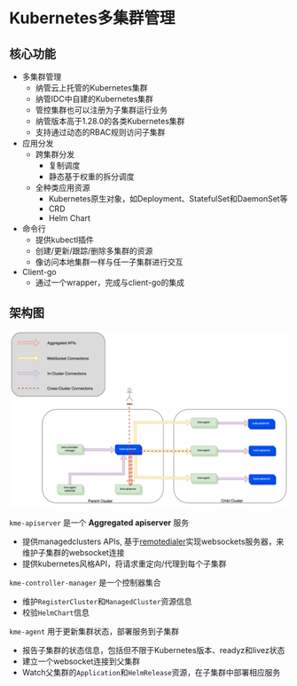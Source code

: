 # Kubernetes多集群管理

## 核心功能

- 多集群管理
    - 纳管云上托管的Kubernetes集群
    - 纳管IDC中自建的Kubernetes集群
    - 管控集群也可以注册为子集群运行业务
    - 纳管版本高于1.28.0的各类Kubernetes集群
    - 支持通过动态的RBAC规则访问子集群
- 应用分发
    - 跨集群分发
        - 复制调度
        - 静态基于权重的拆分调度
    - 全种类应用资源
        - Kubernetes原生对象，如Deployment、StatefulSet和DaemonSet等
        - CRD
        - Helm Chart
- 命令行
    - 提供kubectl插件
    - 创建/更新/跟踪/删除多集群的资源
    - 像访问本地集群一样与任一子集群进行交互
- Client-go
    - 通过一个wrapper，完成与client-go的集成

## 架构图

![架构图](/images/多集群架构.jpg)

`kme-apiserver` 是一个 **Aggregated apiserver** 服务
- 提供managedclusters APIs, 基于[remotedialer](https://github.com/rancher/remotedialer)实现websockets服务器，来维护子集群的websocket连接
- 提供kubernetes风格API，将请求重定向/代理到每个子集群

`kme-controller-manager` 是一个控制器集合
- 维护`RegisterCluster`和`ManagedCluster`资源信息
- 校验`HelmChart`信息

`kme-agent` 用于更新集群状态，部署服务到子集群
- 报告子集群的状态信息，包括但不限于Kubernetes版本、readyz和livez状态
- 建立一个websocket连接到父集群
- Watch父集群的`Application`和`HelmRelease`资源，在子集群中部署相应服务